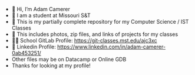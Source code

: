 - 👋 Hi, I’m Adam Camerer
- 🏫 I am a student at Missouri S&T
- 👀 This is my partially complete repository for my Computer Science / IST Classes
- 🌱 This includes photos, zip files, and links of projects for my classes
- 👨‍💻 School GitLab Profile: https://git-classes.mst.edu/ajc3xc
- 🤝 Linkedin Profile: https://www.linkedin.com/in/adam-camerer-0ab453251/
- Other files may be on Datacamp or Online GDB
- Thanks for looking at my profile!

<!---
ajc3xc/ajc3xc is a ✨ special ✨ repository because its `README.md` (this file) appears on your GitHub profile.
You can click the Preview link to take a look at your changes.
--->
